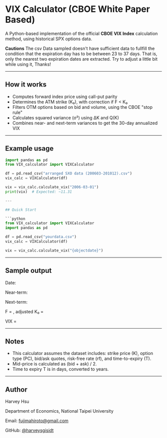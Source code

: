 # VIX Calculator (CBOE White Paper Based)

A Python-based implementation of the official **CBOE VIX Index** calculation method, using historical SPX options data.

**Cautions**
The csv Data sampled doesn't have sufficient data to fullfill the condition that the expiration day has to be between 23 to 37 days. That is, only the nearest two expiration dates are extracted. Try to adjust a little bit while using it, Thanks! 

---

## How it works

- Computes forward index price using call-put parity
- Determines the ATM strike (K₀), with correction if F < K₀
- Filters OTM options based on bid and volume, using the CBOE "stop rule"
- Calculates squared variance (σ²) using ΔK and Q(K)
- Combines near- and next-term variances to get the 30-day annualized VIX

---

## Example usage

```python
import pandas as pd
from VIX_calculator import VIXCalculator

df = pd.read_csv("arranged SXO data (200603-201012).csv")
vix_calc = VIXCalculator(df)

vix = vix_calc.calculate_vix("2006-03-01")
print(vix)  # Expected: ~11.31

---

## Quick Start

```python
from VIX_calculator import VIXCalculator
import pandas as pd

df = pd.read_csv("yourdata.csv")
vix_calc = VIXCalculator(df)

vix = vix_calc.calculate_vix("{objectdate}")
```
---

## Sample output

Date: 

Near-term: 

Next-term: 

F = , adjusted K₀ = 

VIX = 

---

## Notes
- This calculator assumes the dataset includes: strike price (K), option type (PC), bid/ask quotes, risk-free rate (rf), and time-to-expiry (T).
- Mid-price is calculated as (bid + ask) / 2.
- Time to expiry T is in days, converted to years.

---

## Author

Harvey Hsu  

Department of Economics, National Taipei University

Email: fujimahiroto@gmail.com

GitHub: [@harveysgisidt](https://github.com/harveysgisidt)

